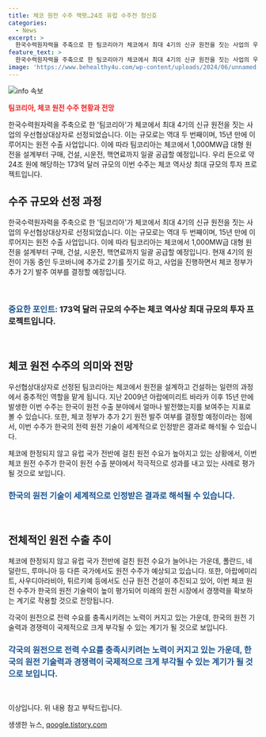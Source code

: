 ```yaml
---
title: 체코 원전 수주 잭팟…24조 유럽 수주전 청신호
categories:
  - News
excerpt: >
  한국수력원자력을 주축으로 한 팀코리아가 체코에서 최대 4기의 신규 원전을 짓는 사업의 우선협상대상자로 선정됐습니다. 이번 수주는 역대 두 번째로 크며 24조 원 규모로, 체코 정부가 추가 2기 발주 여부를 결정할 예정입니다. 앞서 아랍에미리트 바라카 사업을 시작으로 전 세계적으로 신규 원전 건설이 이어지고 있는데, 여러 국가들의 신규 원전 건설이 기대되며 한국의 원전 수출이 활발해질 것으로 전망됩니다. SBS Biz 김완진입니다.
feature_text: >
  한국수력원자력을 주축으로 한 팀코리아가 체코에서 최대 4기의 신규 원전을 짓는 사업의 우선협상대상자로 선정됐습니다. 이번 수주는 역대 두 번째로 크며 24조 원 규모로, 체코 정부가 추가 2기 발주 여부를 결정할 예정입니다. 앞서 아랍에미리트 바라카 사업을 시작으로 전 세계적으로 신규 원전 건설이 이어지고 있는데, 여러 국가들의 신규 원전 건설이 기대되며 한국의 원전 수출이 활발해질 것으로 전망됩니다. SBS Biz 김완진입니다.
image: 'https://www.behealthy4u.com/wp-content/uploads/2024/06/unnamed-file.png'
---
```


<p><img src="https://www.behealthy4u.com/wp-content/uploads/2024/06/unnamed-file.png" alt="info 속보" /></p>

<p><b><span style="color: #ee2323;">팀코리아, 체코 원전 수주 현황과 전망</span></b></p>

<p>한국수력원자력을 주축으로 한 '팀코리아'가 체코에서 최대 4기의 신규 원전을 짓는 사업의 우선협상대상자로 선정되었습니다. 이는 규모로는 역대 두 번째이며, 15년 만에 이루어지는 원전 수출 사업입니다. 이에 따라 팀코리아는 체코에서 1,000MW급 대형 원전을 설계부터 구매, 건설, 시운전, 핵연료까지 일괄 공급할 예정입니다. 우리 돈으로 약 24조 원에 해당하는 173억 달러 규모의 이번 수주는 체코 역사상 최대 규모의 투자 프로젝트입니다.</p>

<h2 data-ke-size="size26">수주 규모와 선정 과정</h2>

<p>한국수력원자력을 주축으로 한 '팀코리아'가 체코에서 최대 4기의 신규 원전을 짓는 사업의 우선협상대상자로 선정되었습니다. 이는 규모로는 역대 두 번째이며, 15년 만에 이루어지는 원전 수출 사업입니다. 이에 따라 팀코리아는 체코에서 1,000MW급 대형 원전을 설계부터 구매, 건설, 시운전, 핵연료까지 일괄 공급할 예정입니다. 현재 4기의 원전이 가동 중인 두코바니에 추가로 2기를 짓기로 하고, 사업을 진행하면서 체코 정부가 추가 2기 발주 여부를 결정할 예정입니다.</p>

<p data-ke-size="size16">&nbsp;</p>

<h3><b><span style="color: #1a5490;">중요한 포인트:</span></b> 173억 달러 규모의 수주는 체코 역사상 최대 규모의 투자 프로젝트입니다.</h3>

<p data-ke-size="size16">&nbsp;</p>

<h2 data-ke-size="size26">체코 원전 수주의 의미와 전망</h2>

<p>우선협상대상자로 선정된 팀코리아는 체코에서 원전을 설계하고 건설하는 일련의 과정에서 중추적인 역할을 맡게 됩니다. 지난 2009년 아랍에미리트 바라카 이후 15년 만에 발생한 이번 수주는 한국이 원전 수출 분야에서 얼마나 발전했는지를 보여주는 지표로 볼 수 있습니다. 또한, 체코 정부가 추가 2기 원전 발주 여부를 결정할 예정이라는 점에서, 이번 수주가 한국의 전력 원전 기술이 세계적으로 인정받은 결과로 해석될 수 있습니다.</p>

<p>체코에 한정되지 않고 유럽 국가 전반에 걸친 원전 수요가 높아지고 있는 상황에서, 이번 체코 원전 수주가 한국이 원전 수출 분야에서 적극적으로 성과를 내고 있는 사례로 평가될 것으로 보입니다.</p>

<h3><b><span style="color: #1a5490;">한국의 원전 기술이 세계적으로 인정받은 결과로 해석될 수 있습니다.</span></b></h3>

<p data-ke-size="size16">&nbsp;</p>

<h2 data-ke-size="size26">전체적인 원전 수출 추이</h2>

<p>체코에 한정되지 않고 유럽 국가 전반에 걸친 원전 수요가 늘어나는 가운데, 폴란드, 네덜란드, 루마니아 등 다른 국가에서도 원전 수주가 예상되고 있습니다. 또한, 아랍에미리트, 사우디아라비아, 튀르키예 등에서도 신규 원전 건설이 추진되고 있어, 이번 체코 원전 수주가 한국의 원전 기술력이 높이 평가되어 미래의 원전 시장에서 경쟁력을 확보하는 계기로 작용할 것으로 전망됩니다.</p>

<p>각국이 원전으로 전력 수요를 충족시키려는 노력이 커지고 있는 가운데, 한국의 원전 기술력과 경쟁력이 국제적으로 크게 부각될 수 있는 계기가 될 것으로 보입니다.</p>

<h3><b><span style="color: #1a5490;">각국의 원전으로 전력 수요를 충족시키려는 노력이 커지고 있는 가운데, 한국의 원전 기술력과 경쟁력이 국제적으로 크게 부각될 수 있는 계기가 될 것으로 보입니다.</span></b></h3>

<p data-ke-size="size16">&nbsp;</p>

<p>이상입니다. 위 내용 참고 부탁드립니다.</p>
생생한 뉴스, <a href="https://qoogle.tistory.com" rel="dofollow">qoogle.tistory.com</a>


